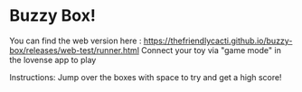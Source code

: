 # Buzzy Box!

You can find the web version here : https://thefriendlycacti.github.io/buzzy-box/releases/web-test/runner.html
Connect your toy via "game mode" in the lovense app to play

Instructions:
Jump over the boxes with space to try and get a high score!
